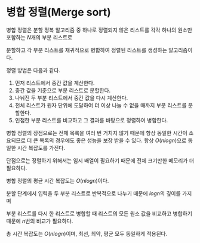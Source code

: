 # 병합 정렬(Merge sort)

병합 정렬은 분할 정복 알고리즘 중 하나로 정렬되지 않은 리스트를 각각 하나의 원소만 포함하는 $N$개의 부분 리스트로 

분할하고 각 부분 리스트를 재귀적으로 병합하여 정렬된 리스트를 생성하는 알고리즘이다.

정렬 방법은 다음과 같다.

  1. 먼저 리스트에서 중간 값을 계산한다.
  2. 중간 값을 기준으로 부분 리스트로 분할한다.
  3. 나눠진 두 부분 리스트에서 중간 값을 다시 계산한다.
  4. 전체 리스트가 원자 단위에 도달하여 더 이상 나눌 수 없을 때까지 부분 리스트를 분할한다.
  5. 인접한 부분 리스트를 비교하고 그 결과를 바탕으로 정렬하여 병합한다.

병합 정렬의 장점으로는 전체 목록을 여러 번 거치지 않기 때문에 항상 동일한 시간이 소요되므로 더 큰 목록의 경우에도 좋은 성능을 보장 받을 수 있다. 항상 $O(nlogn)$으로 동일한 시간 복잡도를 가진다.

단점으로는 정렬하기 위해서는 임시 배열이 필요하기 때문에 전체 크기만한 메모리가 더 필요하다.

병합 정렬의 평균 시간 복잡도는 $O(nlogn)$이다.

분할 단계에서 입력을 두 부분 리스트로 반복적으로 나누기 때문에 $logn$의 깊이를 가지며

부분 리스트를 다시 한 리스트로 병합할 때 리스트의 모든 원소 값을 비교하고 병합하기 때문에 $n$번의 비교가 필요하다.

총 시간 복잡도는 $O(nlogn)$이며, 최선, 최악, 평균 모두 동일하게 적용된다.

